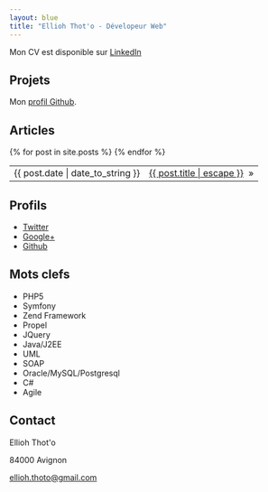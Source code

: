 ```yaml
---
layout: blue
title: "Ellioh Thot'o - Dévelopeur Web"
---
```


Mon CV est disponible sur [LinkedIn](http://fr.linkedin.com/pub/ellioh-thot-o/59/919/b72)


Projets
-------

Mon [profil Github](https://github.com/ellioh-thoto).

Articles
--------

<table class="posts">
  {% for post in site.posts %}
    <tr class="post-item">
        <td class="date">{{ post.date | date_to_string }}</td>
         <td class="article-title"><a href="{{ post.url }}">{{ post.title | escape }}</a>&nbsp;&nbsp;<span class="separator">&raquo;</span> </td>
    </tr>
  {% endfor %}
</table>

Profils
-------

* [Twitter](http://twitter.com/elron8)
* [Google+](https://plus.google.com/100771842465154232833)
* [Github](http://github.com/ellioh-thoto)

Mots clefs
----------

* PHP5
* Symfony
* Zend Framework
* Propel
* JQuery
* Java/J2EE
* UML
* SOAP
* Oracle/MySQL/Postgresql
* C#
* Agile


Contact
-------
Ellioh Thot'o

84000 Avignon

[ellioh.thoto@gmail.com](mailto:ellioh.thoto@gmail.com)
	


